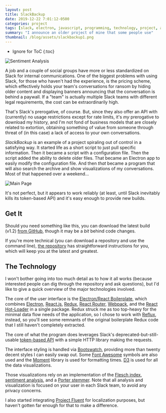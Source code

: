 ```yaml
---
layout: post
title: SlackBackup
date: 2019-12-22 7:01:12-0500
categories: project
tags: [slack, electron, javascript, programming, technology, project, announcement]
summary: "I announce an older project of mine that some people use"
thumbnail: /blog/assets/slackbackup1.png
---
```


* Ignore for ToC
{:toc}

![Sentiment Analysis](/blog/assets/slackbackup1.png "Sentiment Analysis")

A job and a couple of social groups have more or less standardized on Slack for internal communications.  One of the biggest problems with using Slack, for those who haven't had the experience, is the pricing scheme, which effectively holds your team's conversations for ransom by hiding older content and displaying banners announcing that the conversation is behind a paywall.  If a "team" is actually multiple Slack teams with different legal requirements, the cost can be extraordinarily high.

That's Slack's prerogative, of course.  But, since they also offer an API with (currently) no usage restrictions except for rate limits, it's _my_ prerogative to download my history, and I'm not fond of business models that are closely related to extortion, obtaining something of value from someone through threat of (in this case) a lack of access to your own conversations.

_SlackBackup_ is an example of a project spiraling out of control in a satisfying way.  It started life as a short script to just pull specific information.  Then it became a script with a configuration file.  Then the script added the ability to delete older files.  That became an Electron app to easily modify the configuration file.  And then *that* became a program that will also search the archive and show visualizations of my conversations.  Most of that happened over a weekend...

![Main Page](/blog/assets/slackbackup2.png "Configuration")

It's not perfect, but it appears to work reliably (at least, until Slack inevitably kills its token-based API) and it's easy enough to provide new builds.

## Get It

Should you need something like this, you can download the latest build (v1.2) [from GitHub](https://github.com/jcolag/SlackBackup/releases), though it may be a *bit* behind code changes.

If you're more technical (you can download a repository and use the command line), [the repository](https://github.com/jcolag/SlackBackup) has straightforward instructions for you, which will keep you at the latest and greatest.

## The Technology

I won't bother going into too much detail as to how it all works (because interested people can dig through the repository and ask questions), but I'd like to give a quick overview of the major technologies involved.

The core of the user interface is the [Electron/React Boilerplate](https://github.com/electron-react-boilerplate/electron-react-boilerplate), which combines [Electron](https://electronjs.org/), [React.js](https://reactjs.org/), [Redux](https://redux.js.org/), [React Router](https://reacttraining.com/react-router/), [Webpack](https://webpack.js.org/), and the [React Hot-Loader](https://gaearon.github.io/react-hot-loader/) in a single package.  Redux struck me as too top-heavy for the minimal data flow needs of the application, so I chose to work with [Reflux](https://github.com/reflux/refluxjs), instead, so you'll see some remnants of the original boilerplate Redux code that I still haven't completely extracted.

The core of what the program does leverages Slack's deprecated-but-still-usable [token-based API](https://api.slack.com/web) with a simple HTTP library making the requests.

The interface styling is handled via [Bootswatch](https://bootswatch.com/), providing more than twenty decent styles I can easily swap out.  Some [Font Awesome](https://fontawesome.com/) symbols are also used and the [Moment](https://momentjs.com/) library is used for formatting times.  [D3](https://d3js.org/) is used for all the data visualizations.

Those visualizations rely on an implementation of the [Flesch index](https://github.com/words/flesch), [sentiment analysis](https://github.com/thisandagain/sentiment), and a [Porter stemmer](https://github.com/words/stemmer).  Note that all analysis and visualization is focused on your user in each Slack team, to avoid any privacy concerns.

I also started integrating [Project Fluent](https://projectfluent.org/) for localization purposes, but haven't gotten far enough for that to make a difference.

